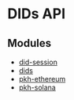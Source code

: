 # DIDs API

## Modules

- [did-session](modules/did_session.md)
- [dids](modules/dids.md)
- [pkh-ethereum](modules/pkh_ethereum.md)
- [pkh-solana](modules/pkh_solana.md)
